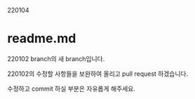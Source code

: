 220104

# readme.md 

220102 branch의 새 branch입니다.

220102의 수정할 사항들을 보완하여 올리고 pull request 하겠습니다. 

수정하고 commit 하실 부분은 자유롭게 해주세요. 

